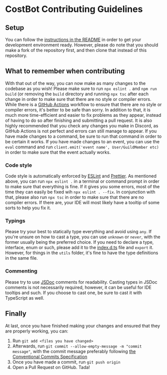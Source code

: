 # CostBot Contributing Guidelines

## Setup

You can follow the [instructions in the README](../README.md#detailed-instructions-on-how-to-run-the-bot) in order to get your development environment ready. However, please do note that you should make a fork of the repository first, and then clone that instead of this repository.

## What to remember when contributing

With that out of the way, you can now make as many changes to the codebase as you wish! Please make sure to run `npx eslint .` and `npm run build` (or removing the `build` directory and running `npx tsc` after each change in order to make sure that there are no style or compiler errors. While there is a [GitHub Actions](https://github.com/Costpap/CostBot/actions/) workflow to ensure that there are no style or compiler errors, it's better to be safe than sorry. In addition to that, it is much more time-efficient and easier to fix problems as they appear, instead of having to do so after finishing and submitting a pull request. It is also highly recommended that you check any changes you make in Discord, as GitHub Actions is not perfect and errors can still manage to appear. If you have made changes to a command, be sure to run that command in order to be certain it works. If you have made changes to an event, you can use the `eval` command and run `client.emit('event name', User/GuildMember etc)` in order to make sure that the event actually works.

### Code style

Code style is automatically enforced by [ESLint](https://eslint.org/) and [Prettier](https://prettier.io/). As mentioned above, you can run `npx eslint .` in a terminal or command prompt in order to make sure that everything is fine. If it gives you some errors, most of the time they can easily be fixed wih `npx eslint . --fix`. In conjunction with that, please also run `npx tsc` in order to make sure that there are no compiler errors. If there are, your IDE will most likely have a tooltip of some sorts to help you fix it.

### Typings

Please try your best to statically type everything and avoid using `any`. If you're unsure on how to cast a type, you can use `unknown` or `never`, with the former usually being the preferred choice. If you need to declare a type, interface, enum or such, please add it to the [index.d.ts](../src/typings/index.d.ts) file and `export` it. However, for things in the `utils` folder, it's fine to have the type definitions in the same file.

### Commenting

Please try to use [JSDoc](https://jsdoc.app/index.html) comments for readability. Casting types in JSDoc comments is not necessarily required, however, it can be useful for IDE tooltips and such. If you choose to cast one, be sure to cast it with TypeScript as well.

## Finally

At last, once you have finished making your changes and ensured that they are properly working, you can:

1. Run `git add <files you have changed>`
2. Afterwards, run `git commit --allow-empty-message -m "commit message"`, with the commit message preferably following 
[the Conventional Commits Specification](https://www.conventionalcommits.org/en/v1.0.0/)
3. Once you have made a commit, run `git push origin`
4. Open a Pull Request on GitHub. Tada!